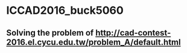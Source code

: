 # ICCAD2016_buck5060
## Solving the problem of http://cad-contest-2016.el.cycu.edu.tw/problem_A/default.html
